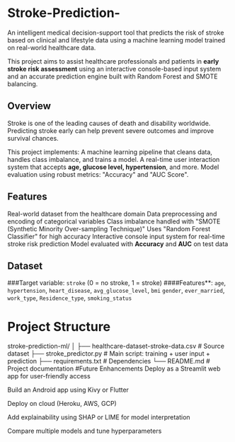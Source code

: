 # Stroke-Prediction-
An intelligent medical decision-support tool that predicts the risk of stroke based on clinical and lifestyle data using a machine learning model trained on real-world healthcare data.

This project aims to assist healthcare professionals and patients in **early stroke risk assessment** using an interactive console-based input system and an accurate prediction engine built with Random Forest and SMOTE balancing.
## Overview

Stroke is one of the leading causes of death and disability worldwide. Predicting stroke early can help prevent severe outcomes and improve survival chances.

This project implements:
A machine learning pipeline that cleans data, handles class imbalance, and trains a model.
A real-time user interaction system that accepts **age, glucose level, hypertension**, and more.
Model evaluation using robust metrics: "Accuracy" and "AUC Score".
## Features

Real-world dataset from the healthcare domain
Data preprocessing and encoding of categorical variables
Class imbalance handled with "SMOTE (Synthetic Minority Over-sampling Technique)"
Uses "Random Forest Classifier" for high accuracy
Interactive console input system for real-time stroke risk prediction
Model evaluated with **Accuracy** and **AUC** on test data
##  Dataset

###Target variable: `stroke` (0 = no stroke, 1 = stroke)
####Features**:
`age`, `hypertension`, `heart_disease`, `avg_glucose_level`, `bmi`
 `gender`, `ever_married`, `work_type`, `Residence_type`, `smoking_status`
 # Project Structure
stroke-prediction-ml/
│
├── healthcare-dataset-stroke-data.csv   # Source dataset
├── stroke_predictor.py                  # Main script: training + user input + prediction
├── requirements.txt                     # Dependencies
└── README.md                            # Project documentation
#Future Enhancements
 Deploy as a Streamlit web app for user-friendly access

 Build an Android app using Kivy or Flutter

 Deploy on cloud (Heroku, AWS, GCP)

 Add explainability using SHAP or LIME for model interpretation

 Compare multiple models and tune hyperparameters
